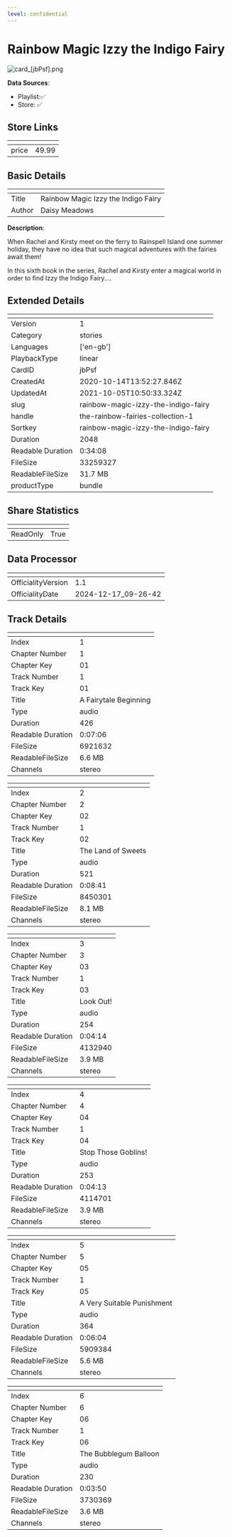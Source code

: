 ```yaml
---
level: confidential
---
```

# Rainbow Magic Izzy the Indigo Fairy

![card_[jbPsf].png](../../img/cards/card_[jbPsf].png)

**Data Sources**: 

- Playlist:✅
- Store: ✅


## Store Links

| <!-- --> | <!-- --> |
| - | - |
| price | 49.99 |


## Basic Details

| <!-- --> | <!-- --> |
| - | - |
| Title | Rainbow Magic Izzy the Indigo Fairy |
| Author | Daisy Meadows |

**Description**:

When Rachel and Kirsty meet on the ferry to Rainspell Island one summer holiday, they have no idea that such magical adventures with the fairies await them! 

In this sixth book in the series, Rachel and Kirsty enter a magical world in order to find Izzy the Indigo Fairy....


## Extended Details

| <!-- --> | <!-- --> |
| - | - |
| Version | 1 |
| Category | stories |
| Languages | ['en-gb'] |
| PlaybackType | linear |
| CardID | jbPsf |
| CreatedAt | 2020-10-14T13:52:27.846Z |
| UpdatedAt | 2021-10-05T10:50:33.324Z |
| slug | rainbow-magic-izzy-the-indigo-fairy |
| handle | the-rainbow-fairies-collection-1 |
| Sortkey | rainbow-magic-izzy-the-indigo-fairy |
| Duration | 2048 |
| Readable Duration | 0:34:08 |
| FileSize | 33259327 |
| ReadableFileSize | 31.7 MB |
| productType | bundle |


## Share Statistics

| <!-- --> | <!-- --> |
| - | - |
| ReadOnly | True |


## Data Processor

| <!-- --> | <!-- --> |
| - | - |
| OfficialityVersion | 1.1
| OfficialityDate | 2024-12-17_09-26-42


## Track Details

| <!-- --> | <!-- --> |
| - | - |
| Index | 1 |
| Chapter Number | 1 |
| Chapter Key | 01 |
| Track Number | 1 |
| Track Key | 01 |
| Title | A Fairytale Beginning |
| Type | audio |
| Duration | 426 |
| Readable Duration | 0:07:06 |
| FileSize | 6921632 |
| ReadableFileSize | 6.6 MB |
| Channels | stereo |

| <!-- --> | <!-- --> |
| - | - |
| Index | 2 |
| Chapter Number | 2 |
| Chapter Key | 02 |
| Track Number | 1 |
| Track Key | 02 |
| Title | The Land of Sweets |
| Type | audio |
| Duration | 521 |
| Readable Duration | 0:08:41 |
| FileSize | 8450301 |
| ReadableFileSize | 8.1 MB |
| Channels | stereo |

| <!-- --> | <!-- --> |
| - | - |
| Index | 3 |
| Chapter Number | 3 |
| Chapter Key | 03 |
| Track Number | 1 |
| Track Key | 03 |
| Title | Look Out! |
| Type | audio |
| Duration | 254 |
| Readable Duration | 0:04:14 |
| FileSize | 4132940 |
| ReadableFileSize | 3.9 MB |
| Channels | stereo |

| <!-- --> | <!-- --> |
| - | - |
| Index | 4 |
| Chapter Number | 4 |
| Chapter Key | 04 |
| Track Number | 1 |
| Track Key | 04 |
| Title | Stop Those Goblins! |
| Type | audio |
| Duration | 253 |
| Readable Duration | 0:04:13 |
| FileSize | 4114701 |
| ReadableFileSize | 3.9 MB |
| Channels | stereo |

| <!-- --> | <!-- --> |
| - | - |
| Index | 5 |
| Chapter Number | 5 |
| Chapter Key | 05 |
| Track Number | 1 |
| Track Key | 05 |
| Title | A Very Suitable Punishment |
| Type | audio |
| Duration | 364 |
| Readable Duration | 0:06:04 |
| FileSize | 5909384 |
| ReadableFileSize | 5.6 MB |
| Channels | stereo |

| <!-- --> | <!-- --> |
| - | - |
| Index | 6 |
| Chapter Number | 6 |
| Chapter Key | 06 |
| Track Number | 1 |
| Track Key | 06 |
| Title | The Bubblegum Balloon |
| Type | audio |
| Duration | 230 |
| Readable Duration | 0:03:50 |
| FileSize | 3730369 |
| ReadableFileSize | 3.6 MB |
| Channels | stereo |

